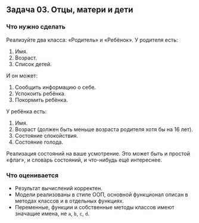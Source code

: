 ## Задача 03. Отцы, матери и дети
### Что нужно сделать
Реализуйте два класса: «Родитель» и «Ребёнок». У родителя есть:

1. Имя.
1. Возраст.
1. Список детей.

И он может:

1. Сообщить информацию о себе.
1. Успокоить ребёнка.
1. Покормить ребёнка.

У ребёнка есть:

1. Имя.
1. Возраст (должен быть меньше возраста родителя хотя бы на 16 лет).
1. Состояние спокойствия.
1. Состояние голода.

Реализация состояний на ваше усмотрение. Это может быть и простой «флаг», и словарь состояний, и что-нибудь ещё интереснее.
### Что оценивается
- Результат вычислений корректен.
- Модели реализованы в стиле ООП, основной функционал описан в методах классов и в отдельных функциях.
- Переменные, функции и собственные методы классов имеют значащие имена, не `a`, `b`, `c`, `d`.

